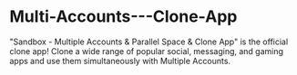 # Multi-Accounts---Clone-App
"Sandbox - Multiple Accounts &amp; Parallel Space &amp; Clone App" is the official clone app! Clone a wide range of popular social, messaging, and gaming apps and use them simultaneously with Multiple Accounts.
